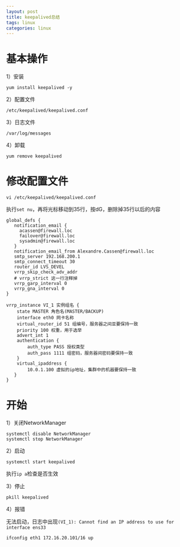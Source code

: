 ```yaml
---
layout: post
title: keepalived总结
tags: linux
categories: linux
---
```


# 基本操作

1）安装

```shell
yum install keepalived -y
```

2）配置文件

```
/etc/keepalived/keepalived.conf
```

3）日志文件

```
/var/log/messages
```

4）卸载

```shell
yum remove keepalived
```



# 修改配置文件

```shell
vi /etc/keepalived/keepalived.conf
```

执行`set nu`，再将光标移动到35行，按dG，删除掉35行以后的内容

```
global_defs {
   notification_email {
     acassen@firewall.loc
     failover@firewall.loc
     sysadmin@firewall.loc
   }
   notification_email_from Alexandre.Cassen@firewall.loc
   smtp_server 192.168.200.1
   smtp_connect_timeout 30
   router_id LVS_DEVEL
   vrrp_skip_check_adv_addr
   # vrrp_strict 这一行注释掉
   vrrp_garp_interval 0
   vrrp_gna_interval 0
}

```



```
vrrp_instance VI_1 实例组名 {
    state MASTER 角色名(MASTER/BACKUP)
    interface eth0 网卡名称
    virtual_router_id 51 组编号，服务器之间亚要保持一致
    priority 100 权重，用于选举
    advert_int 1
    authentication {
        auth_type PASS 授权类型
        auth_pass 1111 组密码，服务器间密码要保持一致
    }
    virtual_ipaddress {
        10.0.1.100 虚拟的ip地址，集群中的机器要保持一致
   }
}
```

# 开始

1）关闭NetworkManager

```shell
systemctl disable NetworkManager
systemctl stop NetworkManager
```

2）启动

```shell
systemctl start keepalived
```

执行`ip a`检查是否生效

3）停止

```shll
pkill keepalived
```

4）报错

无法启动，日志中出现`(VI_1): Cannot find an IP address to use for interface ens33`

```shll
ifconfig eth1 172.16.20.101/16 up
```

